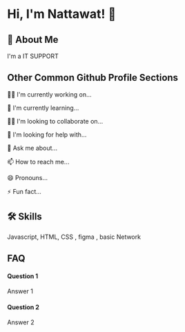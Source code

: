# Hi, I'm Nattawat! 👋

## 🚀 About Me
I'm a IT SUPPORT


## Other Common Github Profile Sections
👩‍💻 I'm currently working on...

🧠 I'm currently learning...

👯‍♀️ I'm looking to collaborate on...

🤔 I'm looking for help with...

💬 Ask me about...

📫 How to reach me...

😄 Pronouns...

⚡️ Fun fact...


## 🛠 Skills
Javascript, HTML, CSS , figma , basic Network 


## FAQ

#### Question 1

Answer 1

#### Question 2

Answer 2